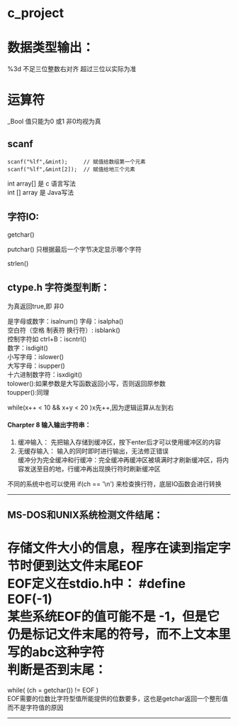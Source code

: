 # c_project

数据类型输出：
===
%3d 不足三位整数右对齐 超过三位以实际为准  

运算符
===
_Bool 值只能为0 或1 非0均视为真  

scanf
---
```
scanf("%lf",&mint);     // 赋值给数组第一个元素
scanf("%lf",&mint[2]);  // 赋值给地三个元素
```

int array[] 是 c 语言写法  
int [] array 是 Java写法  

字符IO:
---
getchar()  

putchar() 只根据最后一个字节决定显示哪个字符  

strlen()  

ctype.h 字符类型判断：
---
为真返回true,即 非0  

是字母或数字：isalnum() 
字母：isalpha()  
空白符（空格 制表符 换行符）: isblank()  
控制字符如 ctrl+B：iscntrl()  
数字：isdigit()  
小写字母：islower()  
大写字母：isupper()  
十六进制数字符：isxdigit()  
tolower():如果参数是大写函数返回小写，否则返回原参数  
toupper():同理  

while(x++ < 10 && x+y < 20 )x先++,因为逻辑运算从左到右  

#### Charpter 8 输入输出字符串：

1. 缓冲输入：
先把输入存储到缓冲区，按下enter后才可以使用缓冲区的内容    
2. 无缓存输入：
输入的同时即时进行输出，无法修正错误  
缓冲分为完全缓冲和行缓冲：完全缓冲再缓冲区被填满时才刷新缓冲区，将内容发送至目的地，行缓冲再出现换行符时刷新缓冲区   

不同的系统中也可以使用 if(ch == '\n') 来检查换行符，底层IO函数会进行转换
*****
MS-DOS和UNIX系统检测文件结尾：
---
存储文件大小的信息，程序在读到指定字节时便到达文件末尾EOF    
EOF定义在stdio.h中： #define EOF(-1)   
某些系统EOF的值可能不是 -1，但是它仍是标记文件末尾的符号，而不上文本里写的abc这种字符   
判断是否到末尾：
===
while( (ch = getchar()) != EOF )   
EOF需要的位数比字符型值所能提供的位数要多，这也是getchar返回一个整形值而不是字符值的原因    
***

